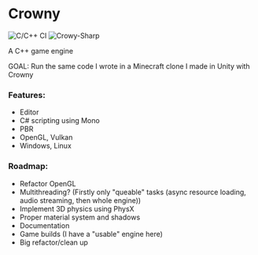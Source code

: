 # Crowny
![C/C++ CI](https://github.com/bojosos/Crowny/workflows/Crowny-Editor/badge.svg) ![Crowy-Sharp](https://github.com/bojosos/Crowny/workflows/Crowy-Sharp/badge.svg)

A C++ game engine

GOAL: Run the same code I wrote in a Minecraft clone I made in Unity with Crowny

### Features:
  * Editor
  * C# scripting using Mono
  * PBR
  * OpenGL, Vulkan
  * Windows, Linux
  
### Roadmap:
  * Refactor OpenGL
  * Multithreading? (Firstly only "queable" tasks (async resource loading, audio streaming, then whole engine))
  * Implement 3D physics using PhysX
  * Proper material system and shadows
  * Documentation
  * Game builds (I have a "usable" engine here)
  * Big refactor/clean up

